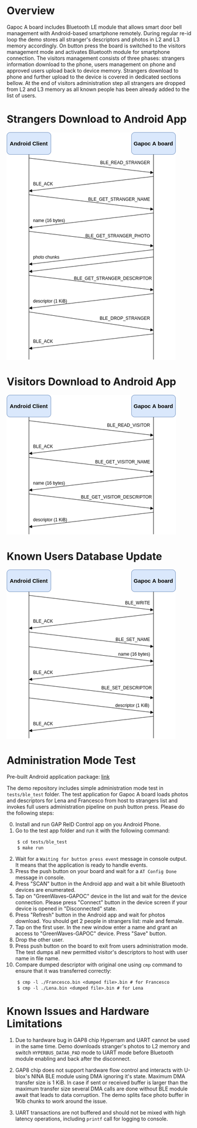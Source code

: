 # Overview

Gapoc A board includes Bluetooth LE module that allows smart door bell management with Android-based smartphone remotely. During regular re-id loop the demo stores all stranger's descriptors and photos in L2 and L3 memory accordingly. On button press the board is switched to the visitors management mode and activates Bluetooth module for smartphone connection. The visitors management consists of three phases: strangers information download to the phone, users management on phone and approved users upload back to device memory. Strangers download to phone and further upload to the device is covered in dedicated sections bellow. At the end of visitors administration step all strangers are dropped from L2 and L3 memory as all known people has been already added to the list of users.

# Strangers Download to Android App

![](images/ble_protocol_read_strangers.png)

# Visitors Download to Android App

![](images/ble_protocol_read_visitors.png)

# Known Users Database Update

![](images/ble_protocol_write_visitors.png)

# Administration Mode Test

Pre-built Android application package: [link](https://drive.google.com/open?id=1DpuVMiOXlWfxC0uMRtksnw5oBQ3RJ_wM)

The demo repository includes simple administration mode test in `tests/ble_test` folder. The test application for Gapoc A board loads photos and descriptors for Lena and Francesco from host to strangers list and invokes full users administration pipeline on push button press. Please do the following steps:

0. Install and run GAP ReID Control app on you Android Phone.
1. Go to the test app folder and run it with the following command:
```
    $ cd tests/ble_test
    $ make run
```
2. Wait for a `Waiting for button press event` message in console output. It means that the application is ready to handle events.
3. Press the push button on your board and wait for a `AT Config Done` message in console.
4. Press "SCAN" button in the Android app and wait a bit while Bluetooth devices are enumerated.
5. Tap on "GreenWaves-GAPOC" device in the list and wait for the device connection. Please press "Connect" button in the device screen if your device is opened in "Disconnected" state.
6. Press "Refresh" button in the Android app and wait for photos download. You should get 2 people in strangers list: male and female.
7. Tap on the first user. In the new window enter a name and grant an access to "GreenWaves-GAPOC" device. Press "Save" button.
8. Drop the other user.
9. Press push button on the board to exit from users administration mode. The test dumps all new permitted visitor's descriptors to host with user name in file name.
10. Compare dumped descriptor with original one using `cmp` command to ensure that it was transferred correctly:
```
    $ cmp -l ./Francesco.bin <dumped file>.bin # for Francesco
    $ cmp -l ./Lena.bin <dumped file>.bin # for Lena
```

# Known Issues and Hardware Limitations

1. Due to hardware bug in GAP8 chip Hyperram and UART cannot be used in the same time. Demo downloads stranger's photos to L2 memory and switch `HYPERBUS_DATA6_PAD` mode to UART mode before Bluetooth module enabling and back after the disconnect.

2. GAP8 chip does not support hardware flow control and interacts with U-blox's NINA BLE module using DMA ignoring it's state. Maximum DMA transfer size is 1 KiB. In case if sent or received buffer is larger than the maximum transfer size several DMA calls are done without BLE module await that leads to data corruption. The demo splits face photo buffer in 1Kib chunks to work around the issue.

3. UART transactions are not buffered and should not be mixed with high latency operations, including `printf` call for logging to console.
